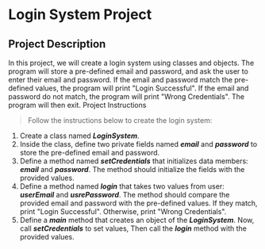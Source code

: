 # Login System Project

## Project Description

In this project, we will create a login system using classes and objects. The program will store a pre-defined email and password, and ask the user to enter their email and password. If the email and password match the pre-defined values, the program will print "Login Successful". If the email and password do not match, the program will print "Wrong Credentials". The program will then exit.
Project Instructions

>Follow the instructions below to create the login system:

1. Create a class named **_LoginSystem_**.
2. Inside the class, define two private fields named **_email_** and **_password_** to store the pre-defined email and password.
3. Define a method named **_setCredentials_** that initializes data members: **_email_** and **_password_**. The method should initialize the fields with the provided values.
4. Define a method named **_login_** that takes two values from user: **_userEmail_** and **_usrePassword_**. The method should compare the provided email and password with the pre-defined values. If they match, print "Login Successful". Otherwise, print "Wrong Credentials".
5. Define a **_main_** method that creates an object of the **_LoginSystem_**. Now, call **_setCredentials_** to set values, Then call the **_login_** method with the provided values.
